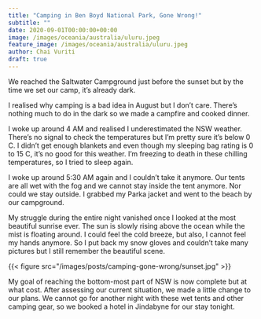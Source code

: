 ```yaml
---
title: "Camping in Ben Boyd National Park, Gone Wrong!"
subtitle: ""
date: 2020-09-01T00:00:00+00:00
image: /images/oceania/australia/uluru.jpeg
feature_image: /images/oceania/australia/uluru.jpeg
author: Chai Vuriti
draft: true
---
```

We reached the Saltwater Campground just before the sunset but by the time we set our camp, it’s already dark. 

I realised why camping is a bad idea in August but I don’t care. There’s nothing much to do in the dark so we made a campfire and cooked dinner.

I woke up around 4 AM and realised I underestimated the NSW weather. There’s no signal to check the temperatures but I’m pretty sure it’s below 0 C. I didn’t get enough blankets and even though my sleeping bag rating is 0 to 15 C, it’s no good for this weather. I’m freezing to death in these chilling temperatures, so I tried to sleep again.

I woke up around 5:30 AM again and I couldn’t take it anymore. Our tents are all wet with the fog and we cannot stay inside the tent anymore. Nor could we stay outside. I grabbed my Parka jacket and went to the beach by our campground.

My struggle during the entire night vanished once I looked at the most beautiful sunrise ever. The sun is slowly rising above the ocean while the mist is floating around. I could feel the cold breeze, but also, I cannot feel my hands anymore. So I put back my snow gloves and couldn’t take many pictures but I still remember the beautiful scene.

{{< figure src="/images/posts/camping-gone-wrong/sunset.jpg"  >}}

My goal of reaching the bottom-most part of NSW is now complete but at what cost. After assessing our current situation, we made a little change to our plans. We cannot go for another night with these wet tents and other camping gear, so we booked a hotel in Jindabyne for our stay tonight.

